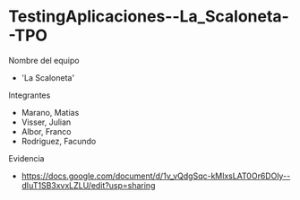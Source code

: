 # TestingAplicaciones--La_Scaloneta--TPO

Nombre del equipo
- 'La Scaloneta'

Integrantes
- Marano, Matias
- Visser, Julian
- Albor, Franco
- Rodriguez, Facundo

Evidencia 
- https://docs.google.com/document/d/1v_vQdgSqc-kMlxsLAT0Or6DOly--dIuT1SB3xvxLZLU/edit?usp=sharing
